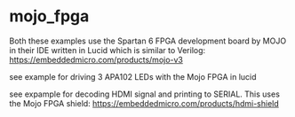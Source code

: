 # mojo_fpga

Both these examples use the Spartan 6 FPGA development board by MOJO in their IDE written in Lucid which is similar to Verilog: https://embeddedmicro.com/products/mojo-v3

see example for driving 3 APA102 LEDs with the Mojo FPGA in lucid

see expample for decoding HDMI signal and printing to SERIAL.  This uses the Mojo FPGA shield: https://embeddedmicro.com/products/hdmi-shield
